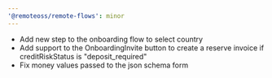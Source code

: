 ```yaml
---
'@remoteoss/remote-flows': minor
---
```


- Add new step to the onboarding flow to select country
- Add support to the OnboardingInvite button to create a reserve invoice if creditRiskStatus is "deposit_required"
- Fix money values passed to the json schema form
